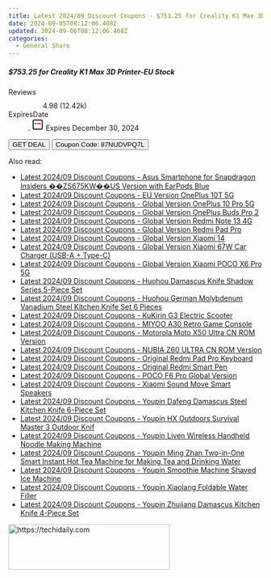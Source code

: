 ```yaml
---
title: Latest 2024/09 Discount Coupons - $753.25 for Creality K1 Max 3D Printer-EU Stock
date: 2024-09-05T08:12:06.408Z
updated: 2024-09-06T08:12:06.408Z
categories:
  - General Share
---
```



<div class="max-w-4xl mx-auto grid grid-cols-1 lg:max-w-5xl lg:gap-x-20 lg:grid-cols-2">
  <div class="relative p-3 col-start-1 row-start-1 flex flex-col-reverse rounded-lg bg-gradient-to-t from-black/75 via-black/0 sm:bg-none sm:row-start-2 sm:p-0 lg:row-start-1">
    <h5 class="mt-1 text-lg font-semibold text-white sm:text-slate-900 md:text-2xl dark:sm:text-white">$753.25 for Creality K1 Max 3D Printer-EU Stock</h5>
  </div>
  
  <div class="col-start-1 col-end-3 row-start-1 grid gap-4 sm:mb-6 sm:grid-cols-4 lg:col-start-2 lg:row-span-6 lg:row-end-6 lg:mb-0 lg:gap-6">
    
  </div>
  <dl class="row-start-2 mt-4 flex items-center text-xs font-medium sm:row-start-3 sm:mt-1 md:mt-2.5 lg:row-start-2">
    <dt class="sr-only">Reviews</dt>
    <dd class="flex items-center text-indigo-600 dark:text-indigo-400">
      <svg width="24" height="24" fill="none" aria-hidden="true" class="mr-1 stroke-current dark:stroke-indigo-500">
        <path d="m12 5 2 5h5l-4 4 2.103 5L12 16l-5.103 3L9 14l-4-4h5l2-5Z" stroke-width="2" stroke-linecap="round" stroke-linejoin="round" />
      </svg>
      <span>4.98 <span class="font-normal text-slate-400">(12.42k)</span></span>
    </dd>
    <dt class="sr-only">ExpiresDate</dt>
    <dd class="flex items-center">
      <svg width="2" height="2" aria-hidden="true" fill="currentColor" class="mx-3 text-slate-300">
        <circle cx="1" cy="1" r="1" />
      </svg>
      <svg width="24" height="24" viewBox="0 0 24 24" fill="none" stroke="currentColor" stroke-width="2">
        <rect x="3" y="3" width="18" height="18" rx="2" fill="#fff" />
        <path d="M6 10L18 10" stroke="red" stroke-width="2" fill="none" />
        <path d="M10 6L10 18" stroke="#fff" stroke-width="2" fill="none" />
      </svg>
      Expires December 30, 2024    </dd>
  </dl>
  <div class="col-start-1 row-start-3 mt-4 self-center sm:col-start-2 sm:row-span-2 sm:row-start-2 sm:mt-0 lg:col-start-1 lg:row-start-3 lg:row-end-4 lg:mt-6">
    <button type="button" onClick="javascript:window.open(decodeURIComponent('https%3A%2F%2Fwww.shareasale.com%2Fu.cfm%3Fd%3D1100685%26m%3D38812%26u%3D4338022'), '_blank');void(0);" class="rounded-lg bg-red-600 px-3 py-2 text-sm font-medium leading-6 text-white">GET DEAL</button>
    <button type="button" onClick="javascript:window.open(decodeURIComponent('https%3A%2F%2Fwww.shareasale.com%2Fu.cfm%3Fd%3D1100685%26m%3D38812%26u%3D4338022'), '_blank');void(0);" class="border-dashed border-2 border-indigo-600 bg-green-100 text-sm leading-6 font-medium py-2 px-3 rounded-lg">Coupon Code: 87NUDVPQ7L</button>
  </div>
  <p class="col-start-1 mt-4 text-sm leading-6 sm:col-span-2 lg:col-span-1 lg:row-start-4 lg:mt-6 dark:text-slate-400">
     
  </p>
</div>
<span class="atpl-alsoreadstyle">Also read:</span>
<div><ul>
<li><a href="https://coupons.techidaily.com/coupon-1117931-share-97331-sale/"><u>Latest 2024/09 Discount Coupons - Asus Smartphone for Snapdragon Insiders ��ZS675KW��US Version with EarPods Blue</u></a></li>
<li><a href="https://coupons.techidaily.com/coupon-1117934-share-97331-sale/"><u>Latest 2024/09 Discount Coupons - EU Version OnePlus 10T 5G</u></a></li>
<li><a href="https://coupons.techidaily.com/coupon-1117932-share-97331-sale/"><u>Latest 2024/09 Discount Coupons - Global Version OnePlus 10 Pro 5G</u></a></li>
<li><a href="https://coupons.techidaily.com/coupon-1117935-share-97331-sale/"><u>Latest 2024/09 Discount Coupons - Global Version OnePlus Buds Pro 2</u></a></li>
<li><a href="https://coupons.techidaily.com/coupon-1117858-share-97331-sale/"><u>Latest 2024/09 Discount Coupons - Global Version Redmi Note 13 4G</u></a></li>
<li><a href="https://coupons.techidaily.com/coupon-1117867-share-97331-sale/"><u>Latest 2024/09 Discount Coupons - Global Version Redmi Pad Pro</u></a></li>
<li><a href="https://coupons.techidaily.com/coupon-1117859-share-97331-sale/"><u>Latest 2024/09 Discount Coupons - Global Version Xiaomi 14</u></a></li>
<li><a href="https://coupons.techidaily.com/coupon-1117933-share-97331-sale/"><u>Latest 2024/09 Discount Coupons - Global Version Xiaomi 67W Car Charger (USB-A + Type-C)</u></a></li>
<li><a href="https://coupons.techidaily.com/coupon-1117857-share-97331-sale/"><u>Latest 2024/09 Discount Coupons - Global Version Xiaomi POCO X6 Pro 5G</u></a></li>
<li><a href="https://coupons.techidaily.com/coupon-1117854-share-97331-sale/"><u>Latest 2024/09 Discount Coupons - Huohou Damascus Knife Shadow Series 5-Piece Set</u></a></li>
<li><a href="https://coupons.techidaily.com/coupon-1117856-share-97331-sale/"><u>Latest 2024/09 Discount Coupons - Huohou German Molybdenum Vanadium Steel Kitchen Knife Set 6 Pieces</u></a></li>
<li><a href="https://coupons.techidaily.com/coupon-1117872-share-97331-sale/"><u>Latest 2024/09 Discount Coupons - KuKirin G3 Electric Scooter</u></a></li>
<li><a href="https://coupons.techidaily.com/coupon-1117870-share-97331-sale/"><u>Latest 2024/09 Discount Coupons - MIYOO A30 Retro Game Console</u></a></li>
<li><a href="https://coupons.techidaily.com/coupon-1117868-share-97331-sale/"><u>Latest 2024/09 Discount Coupons - Motorola Moto X50 Ultra CN ROM Version</u></a></li>
<li><a href="https://coupons.techidaily.com/coupon-1117869-share-97331-sale/"><u>Latest 2024/09 Discount Coupons - NUBIA Z60 ULTRA CN ROM Version</u></a></li>
<li><a href="https://coupons.techidaily.com/coupon-1117861-share-97331-sale/"><u>Latest 2024/09 Discount Coupons - Original Redmi Pad Pro Keyboard</u></a></li>
<li><a href="https://coupons.techidaily.com/coupon-1117860-share-97331-sale/"><u>Latest 2024/09 Discount Coupons - Original Redmi Smart Pen</u></a></li>
<li><a href="https://coupons.techidaily.com/coupon-1117871-share-97331-sale/"><u>Latest 2024/09 Discount Coupons - POCO F6 Pro Global Version</u></a></li>
<li><a href="https://coupons.techidaily.com/coupon-1117866-share-97331-sale/"><u>Latest 2024/09 Discount Coupons - Xiaomi Sound Move Smart Speakers</u></a></li>
<li><a href="https://coupons.techidaily.com/coupon-1117855-share-97331-sale/"><u>Latest 2024/09 Discount Coupons - Youpin Dafeng Damascus Steel Kitchen Knife 6-Piece Set</u></a></li>
<li><a href="https://coupons.techidaily.com/coupon-1117852-share-97331-sale/"><u>Latest 2024/09 Discount Coupons - Youpin HX Outdoors Survival Master 3 Outdoor Knif</u></a></li>
<li><a href="https://coupons.techidaily.com/coupon-1117862-share-97331-sale/"><u>Latest 2024/09 Discount Coupons - Youpin Liven Wireless Handheld Noodle Making Machine</u></a></li>
<li><a href="https://coupons.techidaily.com/coupon-1117864-share-97331-sale/"><u>Latest 2024/09 Discount Coupons - Youpin Ming Zhan Two-in-One Smart Instant Hot Tea Machine for Making Tea and Drinking Water</u></a></li>
<li><a href="https://coupons.techidaily.com/coupon-1117865-share-97331-sale/"><u>Latest 2024/09 Discount Coupons - Youpin Smoothie Machine Shaved Ice Machine</u></a></li>
<li><a href="https://coupons.techidaily.com/coupon-1117863-share-97331-sale/"><u>Latest 2024/09 Discount Coupons - Youpin Xiaolang Foldable Water Filler</u></a></li>
<li><a href="https://coupons.techidaily.com/coupon-1117853-share-97331-sale/"><u>Latest 2024/09 Discount Coupons - Youpin Zhujiang Damascus Kitchen Knife 4-Piece Set</u></a></li>
</ul></div>

<ins class="adsbygoogle"
      style="display:block"
      data-ad-client="ca-pub-7571918770474297"
      data-ad-slot="8358498916"
      data-ad-format="auto"
      data-full-width-responsive="true"></ins>
<!-- affiliate ads begin -->
<a href="https://aligracehair.sjv.io/c/5597632/2135401/19272" target="_top" id="2135401">
  <img src="//a.impactradius-go.com/display-ad/19272-2135401" border="0" alt="https://techidaily.com" width="320" height="90"/>
</a>
<img height="0" width="0" src="https://aligracehair.sjv.io/i/5597632/2135401/19272" style="position:absolute;visibility:hidden;" border="0" />
<!-- affiliate ads end -->